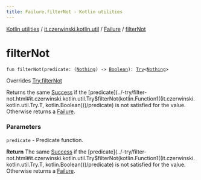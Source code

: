 ```yaml
---
title: Failure.filterNot - Kotlin utilities
---
```


[Kotlin utilities](../../index.html) / [it.czerwinski.kotlin.util](../index.html) / [Failure](index.html) / [filterNot](./filter-not.html)

# filterNot

`fun filterNot(predicate: (`[`Nothing`](https://kotlinlang.org/api/latest/jvm/stdlib/kotlin/-nothing/index.html)`) -> `[`Boolean`](https://kotlinlang.org/api/latest/jvm/stdlib/kotlin/-boolean/index.html)`): `[`Try`](../-try/index.html)`<`[`Nothing`](https://kotlinlang.org/api/latest/jvm/stdlib/kotlin/-nothing/index.html)`>`

Overrides [Try.filterNot](../-try/filter-not.html)

Returns the same [Success](../-success/index.html) if the [predicate](../-try/filter-not.html#it.czerwinski.kotlin.util.Try$filterNot(kotlin.Function1((it.czerwinski.kotlin.util.Try.T, kotlin.Boolean)))/predicate) is not satisfied for the value. Otherwise returns a [Failure](index.html).

### Parameters

`predicate` - Predicate function.

**Return**
The same [Success](../-success/index.html) if the [predicate](../-try/filter-not.html#it.czerwinski.kotlin.util.Try$filterNot(kotlin.Function1((it.czerwinski.kotlin.util.Try.T, kotlin.Boolean)))/predicate) is not satisfied for the value. Otherwise returns a [Failure](index.html).

